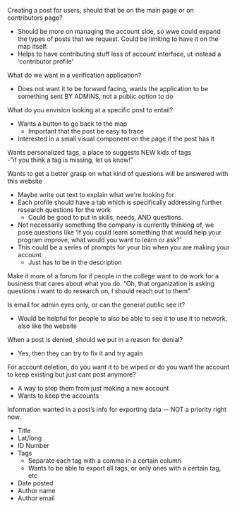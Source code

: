 Creating a post for users, should that be on the main page or on contributors page?

- Should be more on managing the account side, so wwe could expand the types of posts that we request. Could be limiting to have it on the map itself.  
- Helps to have contributing stuff less of account interface, ut instead a ‘contributor profile’

What do we want in a verification application?

- Does not want it to be forward facing, wants the application to be something sent BY ADMINS, not a public option to do

What do you envision looking at a specific post to entail?

- Wants a button to go back to the map  
  - Important that the post be easy to trace  
- Interested in a small visual component on the page if the post has it

Wants personalized tags, a place to suggests NEW kids of tags  
	\-”if you think a tag is missing, let us know\!”

Wants to get a better grasp on what kind of questions will be answered with this website

- Maybe write out text to explain what we're looking for  
- Each profile should have a tab which is specifically addressing further research questions for the work  
  - Could be good to put in skills, needs, AND questions.  
- Not necessarily something the company is currently thinking of, we pose questions like ‘if you could learn something that would help your program improve, what would you want to learn or ask?’  
- This could be a series of prompts for your bio when you are making your account  
  - Just has to be in the description

Make it more of a forum for if people in the college want to do work for a business that cares about what you do. “Oh, that organization is asking questions i want to do research on, I should reach out to them”

Is email for admin eyes only, or can the general public see it?

- Would be helpful for people to also be able to see it to use it to network, also like the website

When a post is denied, should we put in a reason for denial?

- Yes, then they can try to fix it and try again

For account deletion, do you want it to be wiped or do you want the account to keep existing but just cant post anymore?

- A way to stop them from just making a new account  
- Wants to keep the accounts

Information wanted in a post’s info for exporting data \-- NOT a priority right now.

- Title   
- Lat/long  
- ID Number  
- Tags   
  - Separate each tag with a comma in a certain column  
  - Wants to be able to export all tags, or only ones with a certain tag, etc  
- Date posted  
- Author name  
- Author email